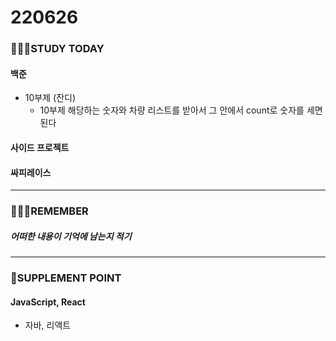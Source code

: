 # 220626

### 👨🏼‍🏫STUDY TODAY

#### 백준

- 10부제 (잔디)
  - 10부제 해당하는 숫자와 차량 리스트를 받아서 그 안에서 count로 숫자를 세면 된다



#### 사이드 프로젝트



#### 싸피레이스

---

### 💆🏼‍♂️REMEMBER

##### 어떠한 내용이 기억에 남는지 적기

---

### 💫SUPPLEMENT POINT

#### JavaScript, React

- 자바, 리액트
